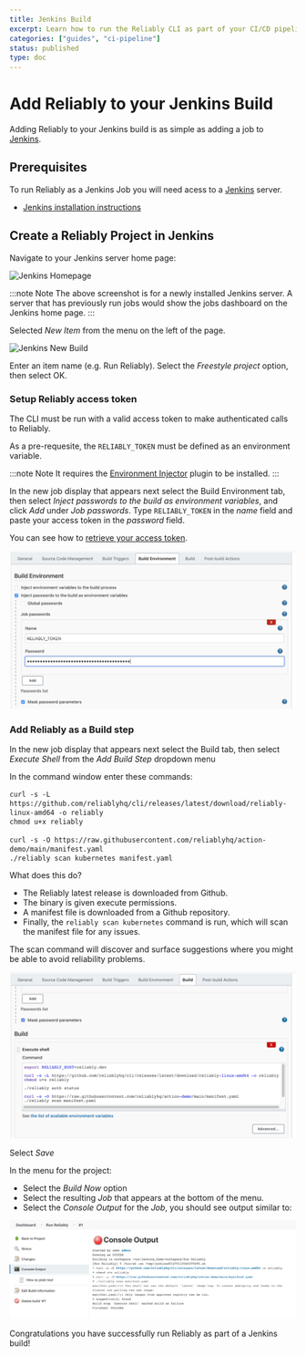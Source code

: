 ```yaml
---
title: Jenkins Build
excerpt: Learn how to run the Reliably CLI as part of your CI/CD pipeline with Jenkins.
categories: ["guides", "ci-pipeline"]
status: published
type: doc
---
```

# Add Reliably to your Jenkins Build

Adding Reliably to your Jenkins build is as simple as adding a job to
[Jenkins][jenkins-home].

## Prerequisites

To run Reliably as a Jenkins Job you will need acess to a
[Jenkins][jenkins-home] server.

[jenkins-home]: https://www.jenkins.io/
[reliably-home]: https://reliably.com/

* [Jenkins installation instructions][jenkins-install]

[jenkins-install]: https://www.jenkins.io/doc/book/installing/

## Create a Reliably Project in Jenkins

Navigate to your Jenkins server home page:

![Jenkins Homepage](./images/jenkins-homepage.png)

:::note Note
  The above screenshot is for a newly installed Jenkins server. A server that
  has previously run jobs would show the jobs dashboard on the Jenkins home
  page.
:::

Selected *New Item* from the menu on the left of the page.

![Jenkins New Build](./images/jenkins-new-build.png)

Enter an item name (e.g. Run Reliably). Select the *Freestyle project* option, then select OK.

### Setup Reliably access token

The CLI must be run with a valid access token to make authenticated calls
to Reliably.

As a pre-requesite, the `RELIABLY_TOKEN` must be defined as an environment variable.

:::note Note
  It requires the [Environment Injector](https://plugins.jenkins.io/envinject/) plugin to be installed.
:::

In the new job display that appears next select the Build Environment tab, then select *Inject passwords to the build as environment variables*,
and click *Add* under *Job passwords*. Type `RELIABLY_TOKEN` in the *name* field and paste your access token in the *password* field.

You can see how to [retrieve your access token](/docs/getting-started/login/#retrieve-your-access-token/).

![Inject Reliably token as env var](./images/jenkins-inject-password.png)

### Add Reliably as a Build step

In the new job display that appears next select the Build tab, then select *Execute Shell* from the *Add Build Step* dropdown menu

In the command window enter these commands:

```console
curl -s -L https://github.com/reliablyhq/cli/releases/latest/download/reliably-linux-amd64 -o reliably
chmod u+x reliably

curl -s -O https://raw.githubusercontent.com/reliablyhq/action-demo/main/manifest.yaml
./reliably scan kubernetes manifest.yaml
```

What does this do?

* The Reliably latest release is downloaded from Github.
* The binary is given execute permissions.
* A manifest file is downloaded from a Github repository.
* Finally, the `reliably scan kubernetes` command is run, which will scan the manifest
  file for any issues.

The scan command will discover and surface suggestions where you might be
able to avoid reliability problems.

![Jenkins Execute Shell](./images/jenkins-execute-shell.png)

Select *Save*

In the menu for the project:

* Select the *Build Now* option
* Select the resulting *Job* that appears at the bottom of the menu.
* Select the *Console Output* for the *Job*, you should see output similar to:

![Jenkins Console Output](./images/jenkins-console-output.png)

Congratulations you have successfully run Reliably as part of a Jenkins build!